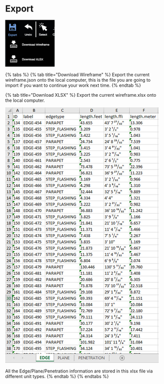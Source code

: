 # Export

![](../.gitbook/assets/2018-09-12_11-14-03.jpg)

{% tabs %}
{% tab title="Download Wireframe" %}
Export the current wireframe.json onto the local computer, this is the file you are going to import if you want to continue your work next time.
{% endtab %}

{% tab title="Download XLSX" %}
Export the current wireframe.xlsx onto the local computer.

![](../.gitbook/assets/2018-09-12_11-18-20.jpg)

All the Edge/Plane/Penetration information are stored in this xlsx file via different unit types. 
{% endtab %}
{% endtabs %}



